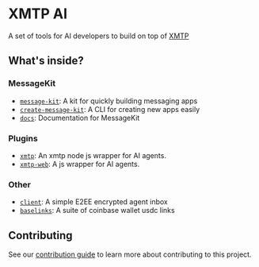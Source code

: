 # XMTP AI

A set of tools for AI developers to build on top of [XMTP](https://xmtp.org)

## What's inside?

### MessageKit

- [`message-kit`](/packages/message-kit): A kit for quickly building messaging apps
- [`create-message-kit`](/packages/create-message-kit): A CLI for creating new apps easily
- [`docs`](/packages/docs): Documentation for MessageKit

### Plugins

- [`xmtp`](/packages/xmtp/): An xmtp node js wrapper for AI agents.
- [`xmtp-web`](/packages/xmtp-web/): A js wrapper for AI agents.

### Other

- [`client`](/packages/client): A simple E2EE encrypted agent inbox
- [`baselinks`](/packages/baselinks): A suite of coinbase wallet usdc links

## Contributing

See our [contribution guide](./CONTRIBUTING.md) to learn more about contributing to this project.
